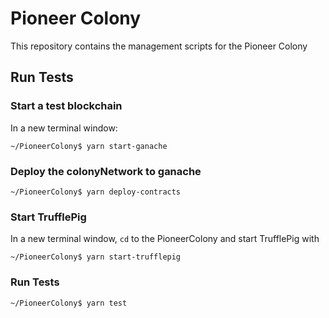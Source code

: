 # Pioneer Colony

This repository contains the management scripts for the Pioneer Colony


## Run Tests

### Start a test blockchain
In a new terminal window:
```
~/PioneerColony$ yarn start-ganache
```

### Deploy the colonyNetwork to ganache
```
~/PioneerColony$ yarn deploy-contracts
```

### Start TrufflePig
In a new terminal window, `cd` to the PioneerColony and start TrufflePig with
```
~/PioneerColony$ yarn start-trufflepig
```

### Run Tests
```
~/PioneerColony$ yarn test
```